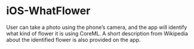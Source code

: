 # iOS-WhatFlower

User can take a photo using the phone’s camera, and the app will identify what kind of flower it is using CoreML. A short description from Wikipedia about the identified flower is also provided on the app.
